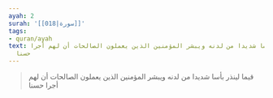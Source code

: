 ```yaml
---
ayah: 2
surah: '[[018|سورة]]'
tags:
- quran/ayah
text: قيما لينذر بأسا شديدا من لدنه ويبشر المؤمنين الذين يعملون الصالحات أن لهم أجرا
  حسنا
---
```

> قيما لينذر بأسا شديدا من لدنه ويبشر المؤمنين الذين يعملون الصالحات أن لهم أجرا حسنا
